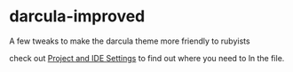 darcula-improved
================

A few tweaks to make the darcula theme more friendly to rubyists

check out [Project and IDE
Settings](http://www.jetbrains.com/idea/webhelp/project-and-ide-settings.html)
to find out where you need to ln the file.

